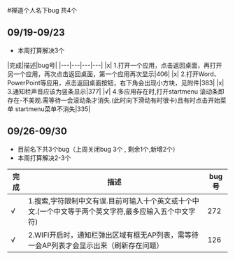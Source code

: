 #禅道个人名下bug 共4个 
## 09/19-09/23
- 本周打算解决3个

|完成|描述|bug号|
|---|---|---|---|
|x| 1.打开一个应用，点击返回桌面，再打开另一个应用，再次点击返回桌面，第一个应用再次显示|406|
|x| 2.打开Word、PowerPoint等应用，点击返回桌面按钮，右下角会出现小方块，见附件|383|
|x| 3.通知栏声音应该为竖条显示|377|
|√| 4.多应用存在时,打开startmenu 滚动条即存在-不美观.需等待一会滚动条才消失.(此时向下滑动有时很卡)且有时点击开始菜单 startmenu菜单不消失|335|


## 09/26-09/30 
- 目前名下共3个bug（上周关闭bug 3个 , 剩余1个,新增2个）
- 本周打算解决2-3个


|完成|描述|bug号|
|---|---|---|
|√| 1.搜索,字符限制中文有误.目前可输入十个英文或十个中文.(一个中文等于两个英文字符,最多应输入五个中文字符)|272|
|√| 2.WIFI开启时，通知栏弹出区域有框无AP列表，需等待一会AP列表才会显示出来（刷新存在问题）|126|
